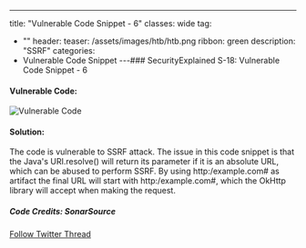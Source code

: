---
title: "Vulnerable Code Snippet - 6"
classes: wide
tag: 
  - ""
header:
  teaser: /assets/images/htb/htb.png
ribbon: green
description: "SSRF"
categories:
  - Vulnerable Code Snippet
---### SecurityExplained S-18: Vulnerable Code Snippet - 6

#### Vulnerable Code:

![Vulnerable Code](../media/code-6.jpg)

#### Solution:

The code is vulnerable to SSRF attack. The issue in this code snippet is that the Java's URI.resolve() will return its parameter if it is an absolute URL, which can be abused to perform SSRF. By using http:/example.com# as artifact the final URL will start with http:/example.com#, which the OkHttp library will accept when making the request.

##### Code Credits: SonarSource

[Follow Twitter Thread](https://twitter.com/harshbothra_/status/1483501885235417090?s=20&t=DGEwqEwXwFbWH0VXkOKVsQ)
